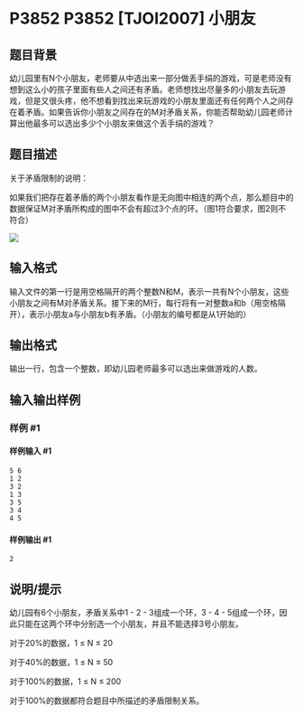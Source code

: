 # P3852 P3852 [TJOI2007] 小朋友

## 题目背景

幼儿园里有N个小朋友，老师要从中选出来一部分做丢手绢的游戏，可是老师没有想到这么小的孩子里面有些人之间还有矛盾。老师想找出尽量多的小朋友去玩游戏，但是又很头疼，他不想看到找出来玩游戏的小朋友里面还有任何两个人之间存在着矛盾。如果告诉你小朋友之间存在的M对矛盾关系，你能否帮助幼儿园老师计算出他最多可以选出多少个小朋友来做这个丢手绢的游戏？


## 题目描述

关于矛盾限制的说明：

如果我们把存在着矛盾的两个小朋友看作是无向图中相连的两个点，那么题目中的数据保证M对矛盾所构成的图中不会有超过3个点的环。（图1符合要求，图2则不符合）

![](https://cdn.luogu.com.cn/upload/pic/6098.png)


## 输入格式

输入文件的第一行是用空格隔开的两个整数N和M，表示一共有N个小朋友，这些小朋友之间有M对矛盾关系。接下来的M行，每行将有一对整数a和b（用空格隔开），表示小朋友a与小朋友b有矛盾。（小朋友的编号都是从1开始的）


## 输出格式

输出一行，包含一个整数，即幼儿园老师最多可以选出来做游戏的人数。


## 输入输出样例

### 样例 #1

#### 样例输入 #1

```
5 6
1 2
3 2
1 3
3 5
3 4
4 5
```

#### 样例输出 #1

```
2
```

## 说明/提示

幼儿园有6个小朋友，矛盾关系中1 - 2 - 3组成一个环，3 - 4 - 5组成一个环，因此只能在这两个环中分别选一个小朋友，并且不能选择3号小朋友。

    
对于20%的数据，1 ≤ N ≤ 20

对于40%的数据，1 ≤ N ≤ 50

对于100%的数据，1 ≤ N ≤ 200

对于100%的数据都符合题目中所描述的矛盾限制关系。

